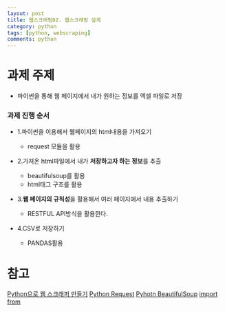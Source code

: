 ```yaml
---
layout: post
title: 웹스크래핑02. 웹스크래핑 설계
category: python
tags: [python, webscraping]
comments: python
---
```


# 과제 주제

- 파이썬을 통해 웹 페이지에서 내가 원하는 정보를 엑셀 파일로 저장

### 과제 진행 순서

- 1.파이썬을 이용해서 웹페이지의 html내용을 가져오기
    - request 모듈을 활용

- 2.가져온 html파일에서 내가 **저장하고자 하는 정보**를 추출
    - beautifulsoup를 활용
    - html태그 구조를 활용

- 3.**웹 페이지의 규칙성**을 활용해서 여러 페이지에서 내용 추출하기
    - RESTFUL API방식을 활용한다.

- 4.CSV로 저장하기
    - PANDAS활용



# 참고

[Python으로 웹 스크래퍼 만들기](https://nomadcoders.co/python-for-beginners/lectures/118)
[Python Request](https://github.com/psf/requests)
[Pyhotn BeautifulSoup](https://www.crummy.com/software/BeautifulSoup/bs4/doc/)
[import from](http://cloudrain21.com/python-difference-between-import-from-import)